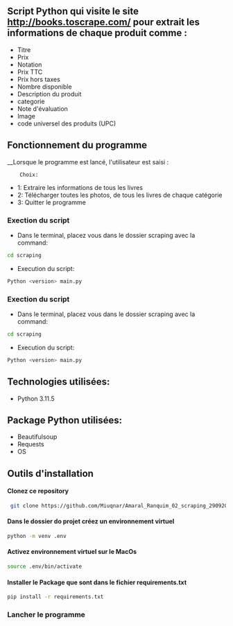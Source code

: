 
## Script Python qui visite le site http://books.toscrape.com/ pour extrait les informations de chaque produit comme :
 
* Titre
* Prix
* Notation
* Prix TTC
* Prix hors taxes
* Nombre disponible
* Description du produit
* categorie
* Note d'évaluation
* Image
* code universel des produits (UPC)

## Fonctionnement du programme  
__Lorsque le programme est lancé, l'utilisateur est saisi :

        Choix:

* 1: Extraire les informations de tous les livres
* 2: Télécharger toutes les photos, de tous les livres de chaque catégorie
* 3: Quitter le programme

### Exection du script

*  Dans le terminal, placez vous dans le dossier scraping avec la command:
```bash
cd scraping
```
* Execution du script:
```bash
Python <version> main.py
```

### Exection du script

*  Dans le terminal, placez vous dans le dossier scraping avec la command:
```bash
cd scraping
```
* Execution du script:
```bash
Python <version> main.py
```

## Technologies utilisées:

* Python 3.11.5

## Package Python utilisées:

* Beautifulsoup
* Requests
* OS
    
## Outils d'installation

#### Clonez ce repository
```bash
 git clone https://github.com/Miuqnar/Amaral_Ranquim_02_scraping_29092023.git
```

#### Dans le dossier do projet créez un environnement virtuel
```bash
python -m venv .env
```
#### Activez environnement virtuel sur le MacOs
```bash
source .env/bin/activate
```

#### Installer le Package que sont dans le fichier requirements.txt
```bash
pip install -r requirements.txt
```

### Lancher le programme 
```bash

```







